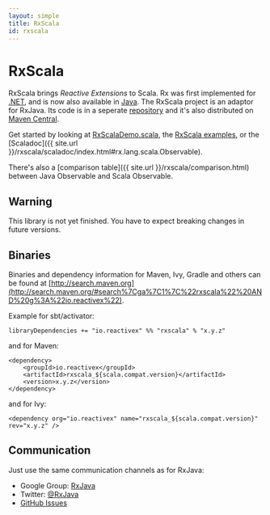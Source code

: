 ```yaml
---
layout: simple
title: RxScala
id: rxscala
---
```


# RxScala

RxScala brings *Reactive Extensions* to Scala. Rx was first implemented for [.NET](https://rx.codeplex.com), and is now also available in [Java](https://github.com/ReactiveX/RxJava). The RxScala project is an adaptor for RxJava. Its code is in a seperate [repository](https://github.com/ReactiveX/RxScala) and it's also distributed on [Maven Central](http://search.maven.org/#search%7Cga%7C1%7C%22rxscala%22%20AND%20g%3A%22io.reactivex%22).

Get started by looking at [RxScalaDemo.scala](https://github.com/ReactiveX/RxScala/blob/0.x/examples/src/test/scala/examples/RxScalaDemo.scala), the [RxScala examples](https://github.com/ReactiveX/RxScala/tree/0.x/examples/src), or the [Scaladoc]({{ site.url }}/rxscala/scaladoc/index.html#rx.lang.scala.Observable).

There's also a [comparison table]({{ site.url }}/rxscala/comparison.html) between Java Observable and Scala Observable.

## Warning

This library is not yet finished. You have to expect breaking changes in future versions.

## Binaries

Binaries and dependency information for Maven, Ivy, Gradle and others can be found at [http://search.maven.org](http://search.maven.org/#search%7Cga%7C1%7C%22rxscala%22%20AND%20g%3A%22io.reactivex%22).

Example for sbt/activator:

    libraryDependencies += "io.reactivex" %% "rxscala" % "x.y.z"

and for Maven:

    <dependency>
        <groupId>io.reactivex</groupId>
        <artifactId>rxscala_${scala.compat.version}</artifactId>
        <version>x.y.z</version>
    </dependency>

and for Ivy:

    <dependency org="io.reactivex" name="rxscala_${scala.compat.version}" rev="x.y.z" />

## Communication

Just use the same communication channels as for RxJava:

-    Google Group: [RxJava](http://groups.google.com/d/forum/rxjava)
-    Twitter: [@RxJava](http://twitter.com/RxJava)
-    [GitHub Issues](https://github.com/ReactiveX/RxScala/issues)

